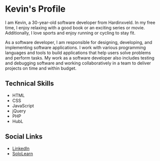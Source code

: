 # Kevin's Profile

I am Kevin, a 30-year-old software developer from Hardinxveld. In my free time, I enjoy relaxing with a good book or an exciting series or movie. Additionally, I love sports and enjoy running or cycling to stay fit.

As a software developer, I am responsible for designing, developing, and implementing software applications. I work with various programming languages and tools to build applications that help users solve problems and perform tasks. My work as a software developer also includes testing and debugging software and working collaboratively in a team to deliver projects on time and within budget.

## Technical Skills
- HTML
- CSS
- JavaScript
- jQuery
- PHP
- HubL

## Social Links
- [LinkedIn](https://www.linkedin.com/in/kevinkraaijveld/)
- [SoloLearn](https://www.sololearn.com/profile/6274601)
